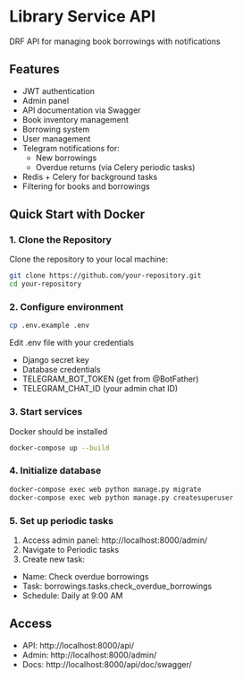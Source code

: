 # Library Service API

DRF API for managing book borrowings with notifications

## Features

- JWT authentication
- Admin panel
- API documentation via Swagger
- Book inventory management
- Borrowing system
- User management
- Telegram notifications for:
  - New borrowings
  - Overdue returns (via Celery periodic tasks)
- Redis + Celery for background tasks
- Filtering for books and borrowings

## Quick Start with Docker

### 1. Clone the Repository

Clone the repository to your local machine:

```bash
git clone https://github.com/your-repository.git
cd your-repository
```

### 2. Configure environment

```bash
cp .env.example .env
```

Edit .env file with your credentials
- Django secret key
- Database credentials
- TELEGRAM_BOT_TOKEN (get from @BotFather)
- TELEGRAM_CHAT_ID (your admin chat ID)

### 3. Start services

Docker should be installed
```bash
docker-compose up --build
```

### 4. Initialize database

```bash
docker-compose exec web python manage.py migrate
docker-compose exec web python manage.py createsuperuser
```

### 5. Set up periodic tasks
1. Access admin panel: http://localhost:8000/admin/
2. Navigate to Periodic tasks
3. Create new task:
- Name: Check overdue borrowings
- Task: borrowings.tasks.check_overdue_borrowings
- Schedule: Daily at 9:00 AM

## Access

- API: http://localhost:8000/api/
- Admin: http://localhost:8000/admin/
- Docs: http://localhost:8000/api/doc/swagger/
